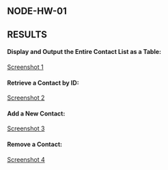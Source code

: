 ## NODE-HW-01

## RESULTS

#### Display and Output the Entire Contact List as a Table:

<a href="https://monosnap.com/file/RRN7hk7TfcRNLhmFDCUSgVfNQJB5Dy" target="_blank">
Screenshot 1</a>

#### Retrieve a Contact by ID:

<a href="https://monosnap.com/file/I0ePx6nIfFL0wc3VfNkpPwErYOzMBp" target="_blank">
Screenshot 2</a>

#### Add a New Contact:

<a href="https://monosnap.com/file/nanUYETacuy1O3Gwn12pkIaILyNq5w" target="_blank">
Screenshot 3</a>

#### Remove a Contact:

<a href="https://monosnap.com/file/2dUzZAwRV4xqbJxTl92A7Q1W3zQp2D" target="_blank">
Screenshot 4</a>
